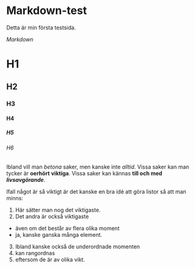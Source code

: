 Markdown-test
==============================================

Detta är min första testsida.

*Markdown*

# H1
## H2
### H3
#### H4
##### H5
###### H6

Ibland vill man *betona* saker, men kanske inte _alltid_.
Vissa saker kan man tycker är **oerhört** __viktiga__.
Vissa saker kan kännas **till och med _livsavgörande_**.

Ifall något är så viktigt är det kanske en bra idé att göra listor så att man minns:

1. Här sätter man nog det viktigaste.
2. Det andra är också viktigaste
  * även om det består av flera olika moment
  * ja, kanske ganska många element.
3. Ibland kanske också de underordnade momenten
  1. kan rangordnas
  4. eftersom de är av olika vikt.
